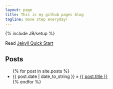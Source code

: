 ```yaml
---
layout: page
title: This is my github pages blog
tagline: move step everyday!
---
```

{% include JB/setup %}

Read [Jekyll Quick Start](http://jekyllbootstrap.com/usage/jekyll-quick-start.html)

## Posts


<ul class="posts">
  {% for post in site.posts %}
    <li><span>{{ post.date | date_to_string }}</span> &raquo; <a href="{{ BASE_PATH }}{{ post.url }}">{{ post.title }}</a></li>
  {% endfor %}
</ul>

